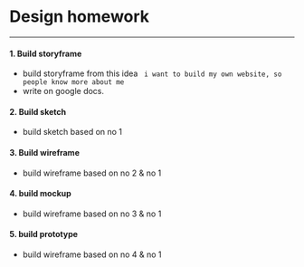 # Design homework

---

#### 1. Build storyframe

* build storyframe from this idea ` i want to build my own website, so people know more about me`
* write on google docs.

#### 2. Build sketch

* build sketch based on no 1

#### 3. Build wireframe

* build wireframe based on no 2 & no 1

#### 4. build mockup
* build wireframe based on no 3 & no 1

#### 5. build prototype
* build wireframe based on no 4 & no 1
